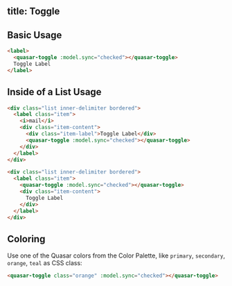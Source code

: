 title: Toggle
---
<input type="hidden" data-fullpage-demo="form/toggle">

## Basic Usage

``` html
<label>
  <quasar-toggle :model.sync="checked"></quasar-toggle>
  Toggle Label
</label>
```

## Inside of a List Usage

``` html
<div class="list inner-delimiter bordered">
  <label class="item">
    <i>mail</i>
    <div class="item-content">
      <div class="item-label">Toggle Label</div>
      <quasar-toggle :model.sync="checked"></quasar-toggle>
    </div>
  </label>
</div>
```

``` html
<div class="list inner-delimiter bordered">
  <label class="item">
    <quasar-toggle :model.sync="checked"></quasar-toggle>
    <div class="item-content">
      Toggle Label
    </div>
  </label>
</div>
```

## Coloring
Use one of the Quasar colors from the Color Palette, like `primary`, `secondary`, `orange`, `teal` as CSS class:

``` html
<quasar-toggle class="orange" :model.sync="checked"></quasar-toggle>
```
